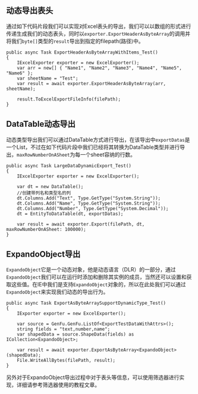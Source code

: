 ## 动态导出表头

通过如下代码片段我们可以实现对Excel表头的导出，我们可以以数组的形式进行传递生成我们的动态表头，同时以`exporter.ExportHeaderAsByteArray`的调用并将我们`byte[]`类型的`result`导出到指定的filepath(路径)中。

```
public async Task ExportHeaderAsByteArrayWithItems_Test()
{
    IExcelExporter exporter = new ExcelExporter();
    var arr = new[] { "Name1", "Name2", "Name3", "Name4", "Name5", "Name6" };
    var sheetName = "Test";
    var result = await exporter.ExportHeaderAsByteArray(arr, sheetName);
    
    result.ToExcelExportFileInfo(filePath);
}
```


## DataTable动态导出

动态类型导出我们可以通过DataTable方式进行导出，在该导出中`exportDatas`是一个List<T>，不过在如下代码片段中我们已经将其转换为DataTable类型并进行导出，`maxRowNumberOnASheet`为每一个sheet容纳的行数。

```
public async Task LargeDataDynamicExport_Test()
{
    IExcelExporter exporter = new ExcelExporter();
   
    var dt = new DataTable();
    //创建带列名和类型名的列
    dt.Columns.Add("Text", Type.GetType("System.String"));
    dt.Columns.Add("Name", Type.GetType("System.String"));
    dt.Columns.Add("Number", Type.GetType("System.Decimal"));
    dt = EntityToDataTable(dt, exportDatas);

    var result = await exporter.Export(filePath, dt, maxRowNumberOnASheet: 100000);
}
```

## ExpandoObject导出

`ExpandoObject`它是一个动态对象，他是动态语言（DLR）的一部分，通过`ExpandoObject`我们可以在运行时添加和删除其实例的成员，当然还可以设置和获取这些值。在IE中我们是支持`ExpandoObject`对象的，所以在此处我们可以通过`ExpandoObject`来实现我们动态的导出行为。

```
public async Task ExportAsByteArraySupportDynamicType_Test()
{
    IExporter exporter = new ExcelExporter();
    
    var source = GenFu.GenFu.ListOf<ExportTestDataWithAttrs>();
    string fields = "text,number,name";
    var shapedData = source.ShapeData(fields) as ICollection<ExpandoObject>;

    var result = await exporter.ExportAsByteArray<ExpandoObject>(shapedData);
    File.WriteAllBytes(filePath, result);
}
```

另外对于ExpandoObject导出过程中对于表头等信息，可以使用筛选器进行实现，详细请参考筛选器使用的教程文章。